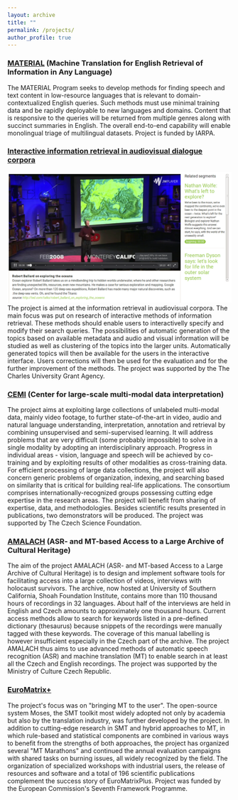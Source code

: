 ```yaml
---
layout: archive
title: ""
permalink: /projects/
author_profile: true
---
```


### [MATERIAL](https://www.iarpa.gov/index.php/research-programs/material) (Machine Translation for English Retrieval of Information in Any Language)
The MATERIAL Program seeks to develop methods for finding speech and text content in low-resource languages that is relevant to domain-contextualized English queries. Such methods must use minimal training data and be rapidly deployable to new languages and domains. Content that is responsive to the queries will be returned from multiple genres along with succinct summaries in English. The overall end-to-end capability will enable monolingual triage of multilingual datasets.
Project is funded by IARPA.


### [Interactive information retrieval in audiovisual dialogue corpora](https://ufal.mff.cuni.cz/grants/interactive-information-retrieval-audiovisual-dialogue-corpora)
![Shamus](https://github.com/galuscakova/galuscakova.github.io/blob/master/images/shamus.png)
The project is aimed at the information retrieval in audiovisual corpora. The main focus was put on research of interactive methods of information retrieval. These methods should enable users to interactivelly specify and modify their search queries. The possibilities of automatic generation of the topics based on available metadata and audio and visual information will be studied as well as clustering of the topics into the larger units. Automatically generated topics will then be available for the users in the interactive interface. Users corrections will then be used for the evaluation and for the further improvement of the methods. The project was supported by the The Charles University Grant Agency.

### [CEMI](https://starfos.tacr.cz/en/project/GBP103%2F12%2FG084) (Center for large-scale multi-modal data interpretation)
The project aims at exploiting large collections of unlabeled multi-modal data, mainly video footage, to further state-of-the-art in video, audio and natural language understanding, interpretation, annotation and retrieval by combining unsupervised and semi-supervised learning. It will address problems that are very difficult (some probably impossible) to solve in a single modality by adopting an interdisciplinary approach. Progress in individual areas - vision, language and speech will be achieved by co-training and by exploiting results of other modalities as cross-training data. For efficient processing of large data collections, the project will also concern generic problems of organization, indexing, and searching based on similarity that is critical for building real-life applications. The consortium comprises internationally-recognized groups possessing cutting edge expertise in the research areas. The project will benefit from sharing of expertise, data, and methodologies. Besides scientific results presented in publications, two demonstrators will be produced. The project was supported by 
The Czech Science Foundation.

### [AMALACH](http://ufal.mff.cuni.cz/grants/amalach) (ASR- and MT-based Access to a Large Archive of Cultural Heritage)
The aim of the project AMALACH (ASR- and MT-based Access to a Large Archive of Cultural Heritage) is to design and implement software tools for facilitating access into a large collection of videos, interviews with holocaust survivors. The archive, now hosted at University of Southern California, Shoah Foundation Institute, contains more than 110 thousand hours of recordings in 32 languages. About half of the interviews are held in English and Czech amounts to approximately one thousand hours. Current access methods allow to search for keywords listed in a pre-defined dictionary (thesaurus) because snippets of the recordings were manually tagged with these keywords. The coverage of this manual labelling is however insufficient especially in the Czech part of the archive.
The project AMALACH thus aims to use advanced methods of automatic speech recognition (ASR) and machine translation (MT) to enable search in at least all the Czech and English recordings. The project was supported by the Ministry of Culture Czech Republic.

### [EuroMatrix+](http://www.euromatrixplus.eu/)
The project's focus was on "bringing MT to the user". The open-source system Moses, the SMT toolkit most widely adopted not only by academia but also by the translation industry, was further developed by the project. In addition to cutting-edge research in SMT and hybrid approaches to MT, in which rule-based and statistical components are combined in various ways to benefit from the strengths of both approaches, the project has organized several "MT Marathons" and continued the annual evaluation campaigns with shared tasks on burning issues, all widely recognized by the field. The organization of specialized workshops with industrial users, the release of resources and software and a total of 196 scientific publications complement the success story of EuroMatrixPlus. Project was funded by the European Commission's Seventh Framework Programme.
